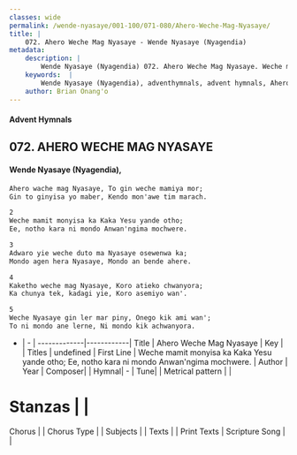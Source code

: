 ```yaml
---
classes: wide
permalink: /wende-nyasaye/001-100/071-080/Ahero-Weche-Mag-Nyasaye/
title: |
    072. Ahero Weche Mag Nyasaye - Wende Nyasaye (Nyagendia)
metadata:
    description: |
        Wende Nyasaye (Nyagendia) 072. Ahero Weche Mag Nyasaye. Weche mamit monyisa ka Kaka Yesu yande otho; Ee, notho kara ni mondo Anwan'ngima mochwere.  
    keywords:  |
        Wende Nyasaye (Nyagendia), adventhymnals, advent hymnals, Ahero Weche Mag Nyasaye, Weche mamit monyisa ka Kaka Yesu yande otho; Ee, notho kara ni mondo Anwan'ngima mochwere.. 
    author: Brian Onang'o
---
```


#### Advent Hymnals
## 072. AHERO WECHE MAG NYASAYE
####  Wende Nyasaye (Nyagendia),

```txt
Ahero wache mag Nyasaye, To gin weche mamiya mor;
Gin to ginyisa yo maber, Kendo mon'awe tim marach.

2
Weche mamit monyisa ka Kaka Yesu yande otho;
Ee, notho kara ni mondo Anwan'ngima mochwere.

3
Adwaro yie weche duto ma Nyasaye osewenwa ka;
Mondo agen hera Nyasaye, Mondo an bende ahere.

4
Kaketho weche mag Nyasaye, Koro atieko chwanyora;
Ka chunya tek, kadagi yie, Koro asemiyo wan'.

5
Weche Nyasaye gin ler mar piny, Onego kik ami wan';
To ni mondo ane lerne, Ni mondo kik achwanyora.

```

- |   -  |
-------------|------------|
Title | Ahero Weche Mag Nyasaye |
Key |  |
Titles | undefined |
First Line | Weche mamit monyisa ka Kaka Yesu yande otho; Ee, notho kara ni mondo Anwan'ngima mochwere. |
Author | 
Year | 
Composer| |
Hymnal|  - |
Tune|  |
Metrical pattern | |
# Stanzas |  |
Chorus |  |
Chorus Type |  |
Subjects | |
Texts |  |
Print Texts | 
Scripture Song |  |
    
